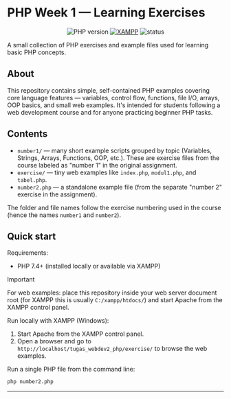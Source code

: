 # PHP Week 1 — Learning Exercises

<p align="center">
  <img src="https://img.shields.io/badge/PHP-7.4%2B-8892BF?style=plastic&logo=php" alt="PHP version" />
  <a href="https://www.apachefriends.org/" title="XAMPP"><img src="https://img.shields.io/badge/XAMPP-LocalServer-FF9900?style=plastic&logo=xampp" alt="XAMPP" /></a>
  <img src="https://img.shields.io/badge/Status-Learning-lightgrey?style=plastic" alt="status" />
</p>

A small collection of PHP exercises and example files used for learning basic PHP concepts.

## About

This repository contains simple, self-contained PHP examples covering core language features — variables, control flow, functions, file I/O, arrays, OOP basics, and small web examples. It's intended for students following a web development course and for anyone practicing beginner PHP tasks.

## Contents

- `number1/` — many short example scripts grouped by topic (Variables, Strings, Arrays, Functions, OOP, etc.). These are exercise files from the course labeled as "number 1" in the original assignment.
- `exercise/` — tiny web examples like `index.php`, `modul1.php`, and `tabel.php`.
- `number2.php` — a standalone example file (from the separate "number 2" exercise in the assignment).

The folder and file names follow the exercise numbering used in the course (hence the names `number1` and `number2`).

## Quick start

Requirements:

- PHP 7.4+ (installed locally or available via XAMPP)

> [!IMPORTANT]
> For web examples: place this repository inside your web server document root (for XAMPP this is usually `C:/xampp/htdocs/`) and start Apache from the XAMPP control panel.

Run locally with XAMPP (Windows):

1. Start Apache from the XAMPP control panel.
2. Open a browser and go to `http://localhost/tugas_webdev2_php/exercise/` to browse the web examples.

Run a single PHP file from the command line:

```bash
php number2.php
```
---


